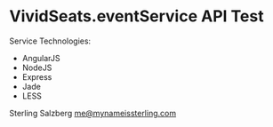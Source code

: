 # VividSeats.eventService API Test

Service Technologies:
* AngularJS
* NodeJS
* Express
* Jade
* LESS

Sterling Salzberg
me@mynameissterling.com